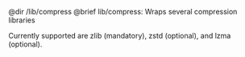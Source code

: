 @dir /lib/compress
@brief lib/compress: Wraps several compression libraries

Currently supported are zlib (mandatory), zstd (optional), and lzma
(optional).

